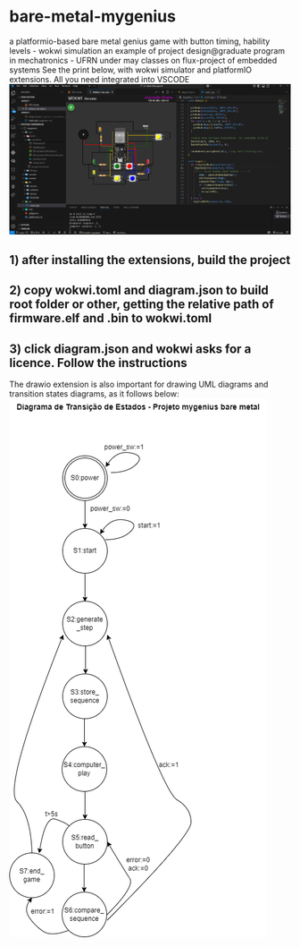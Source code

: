 # bare-metal-mygenius
a platformio-based bare metal genius game with button timing, hability levels - wokwi simulation
an example of project design@graduate program in mechatronics - UFRN under may classes on flux-project of embedded systems
See the print below, with wokwi simulator and platformIO extensions. All you need integrated into VSCODE
<img src='print_genius.png'></img>

## 1) after installing the extensions, build the project
## 2) copy wokwi.toml and diagram.json to build root folder or other, getting the relative path of firmware.elf and .bin to wokwi.toml
## 3) click diagram.json and wokwi asks for a licence. Follow the instructions

The drawio extension is also important for drawing UML diagrams and transition states diagrams, as it follows below:
<img src='dte.png'></img>

